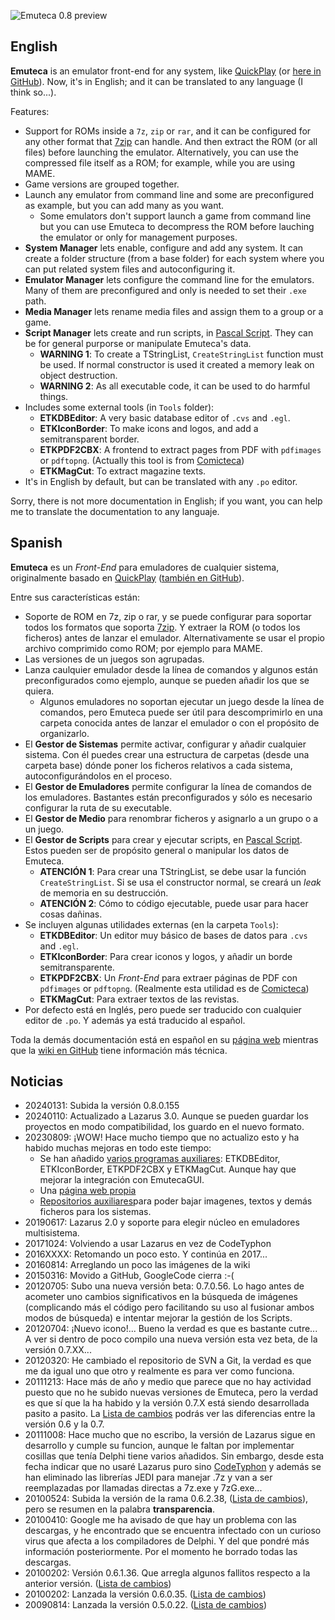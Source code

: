 ![Emuteca 0.8 preview](../../wiki/img/curr/GameManager.png)

## English 

**Emuteca** is an emulator front-end for any system, like [QuickPlay](http://www.quickplayfrontend.com/) (or [here in GitHub](https://github.com/tonywoode/quickPlay)). Now, it's in English; and it can be translated to any language (I think so...).


Features:

  - Support for ROMs inside a `7z`, `zip` or `rar`, and it can be configured for any other format that [7zip](http://www.7-zip.org/) can handle. And then extract the ROM (or all files) before launching the emulator. Alternatively, you can use the compressed file itself as a ROM; for example, while you are using MAME.
  - Game versions are grouped together.
  - Launch any emulator from command line and some are preconfigured as example, but you can add many as you want. 
    - Some emulators don't support launch a game from command line but you can use Emuteca to decompress the ROM before lauching the emulator or only for management purposes.
  - **System Manager** lets enable, configure and add any system. It can create a folder structure (from a base folder) for each system where you can put related system files and autoconfiguring it.
  - **Emulator Manager** lets configure the command line for the emulators. Many of them are preconfigured and only is needed to set their `.exe` path.
  - **Media Manager** lets rename media files and assign them to a group or a game.
  - **Script Manager** lets create and run scripts, in [Pascal Script](https://wiki.lazarus.freepascal.org/Pascal_Script). They can be for general purporse or manipulate Emuteca's data.
    - **WARNING 1**: To create a TStringList, `CreateStringList` function must be used. If normal constructor is used it created a memory leak on object destruction.
    - **WARNING 2**: As all executable code, it can be used to do harmful things.
  - Includes some external tools (in `Tools` folder):  
    - **ETKDBEditor**: A very basic database editor of `.cvs` and `.egl`.
    - **ETKIconBorder**: To make icons and logos, and add a semitransparent border.
    - **ETKPDF2CBX**: A frontend to extract pages from PDF with `pdfimages` or `pdftopng`. (Actually this tool is from [Comicteca](https://github.com/Chixpy/Comicteca))
    - **ETKMagCut**: To extract magazine texts.
  - It's in English by default, but can be translated with any `.po` editor.

Sorry, there is not more documentation in English; if you want, you can help me to translate the documentation to any languaje.

## Spanish

**Emuteca** es un *Front-End* para emuladores de cualquier sistema, originalmente basado en [QuickPlay](http://www.quickplayfrontend.com/) ([también en GitHub](https://github.com/tonywoode/quickPlay)). 

Entre sus características están:

  - Soporte de ROM en 7z, zip o rar, y se puede configurar para soportar todos los formatos que soporta [7zip](http://www.7-zip.org/). Y extraer la ROM (o todos los ficheros) antes de lanzar el emulador. Alternativamente se usar el propio archivo comprimido como ROM; por ejemplo para MAME.
  - Las versiones de un juegos son agrupadas.
  - Lanza caulquier emulador desde la línea de comandos y algunos están preconfigurados como ejemplo, aunque se pueden añadir los que se quiera.
    - Algunos emuladores no soportan ejecutar un juego desde la línea de comandos, pero Emuteca puede ser útil para descomprimirlo en una carpeta conocida antes de lanzar el emulador o con el propósito de organizarlo. 
  - El **Gestor de Sistemas** permite activar, configurar y añadir cualquier sistema. Con él puedes crear una estructura de carpetas (desde una carpeta base) dónde poner los ficheros relativos a cada sistema, autoconfigurándolos en el proceso.
  - El **Gestor de Emuladores** permite configurar la línea de comandos de los emuladores. Bastantes están preconfigurados y sólo es necesario configurar la ruta de su executable.
  - El **Gestor de Medio** para renombrar ficheros y asignarlo a un grupo o a un juego.
  - El **Gestor de Scripts** para crear y ejecutar scripts, en [Pascal Script](https://wiki.lazarus.freepascal.org/Pascal_Script). Estos pueden ser de propósito general o manipular los datos de Emuteca.
    - **ATENCIÓN 1**: Para crear una TStringList, se debe usar la función `CreateStringList`. Si se usa el constructor normal, se creará un *leak* de memoria en su destrucción.
    - **ATENCIÓN 2**: Cómo to código ejecutable, puede usar para hacer cosas dañinas.
  - Se incluyen algunas utilidades externas (en la carpeta `Tools`):  
    - **ETKDBEditor**: Un editor muy básico de bases de datos para `.cvs` and `.egl`.
    - **ETKIconBorder**: Para crear iconos y logos, y añadir un borde semitransparente.
    - **ETKPDF2CBX**: Un *Front-End* para extraer páginas de PDF con `pdfimages` or `pdftopng`. (Realmente esta utilidad es de [Comicteca](https://github.com/Chixpy/Comicteca))
    - **ETKMagCut**: Para extraer textos de las revistas.
  - Por defecto está en Inglés, pero puede ser traducido con cualquier editor de `.po`. Y además ya está traducido al español.

Toda la demás documentación está en español en su [página web](https://chixpy.github.io/Emuteca) mientras que la [wiki en GitHub](../../wiki) tiene información más técnica.

## Noticias 

  - 20240131: Subida la versión 0.8.0.155
  - 20240110: Actualizado a Lazarus 3.0. Aunque se pueden guardar los proyectos en modo compatibilidad, los guardo en el nuevo formato.
  - 20230809: ¡WOW! Hace mucho tiempo que no actualizo esto y ha habido muchas mejoras en todo este tiempo:
    - Se han añadido [varios programas auxiliares](https://github.com/Chixpy/Emuteca/tree/master/bin/Tools): ETKDBEditor, ETKIconBorder, ETKPDF2CBX y ETKMagCut. Aunque hay que mejorar la integración con EmutecaGUI.
    - Una [página web propia](https://chixpy.github.io/Emuteca/)
    - [Repositorios auxiliares](https://chixpy.github.io/Emuteca/pages/Media-Files.html)para poder bajar imagenes, textos y demás ficheros para los sistemas.
  - 20190617: Lazarus 2.0 y soporte para elegir núcleo en emuladores multisistema.
  - 20171024: Volviendo a usar Lazarus en vez de CodeTyphon
  - 2016XXXX: Retomando un poco esto. Y continúa en 2017...
  - 20160814: Arreglando un poco las imágenes de la wiki
  - 20150316: Movido a GitHub, GoogleCode cierra :-(
  - 20120705: Subo una nueva versión beta: 0.7.0.56. Lo hago antes de acometer uno cambios significativos en la búsqueda de imágenes (complicando más el código pero facilitando su uso al fusionar ambos modos de búsqueda) e intentar mejorar la gestión de los Scripts.
  - 20120704: ¡Nuevo icono!... Bueno la verdad es que es bastante cutre... A ver si dentro de poco compilo una nueva versión esta vez beta, de la versión 0.7.XX...
  - 20120320: He cambiado el repositorio de SVN a Git, la verdad es que me da igual uno que otro y realmente es para ver como funciona.
  - 20111213: Hace más de año y medio que parece que no hay actividad puesto que no he subido nuevas versiones de Emuteca, pero la verdad es que sí que la ha habido y la versión 0.7.X está siendo desarrollada pasito a pasito. La [Lista de cambios](../../wiki/Changes-List) podrás ver las diferencias entre la versión 0.6 y la 0.7.
  - 20111008: Hace mucho que no escribo, la versión de Lazarus sigue en desarrollo y cumple su funcion, aunque le faltan por implementar cosillas que tenía Delphi tiene varios añadidos. Sin embargo, desde esta fecha indicar que no usaré Lazarus puro sino [CodeTyphon](http://www.pilotlogic.com/sitejoom/index.php/codetyphon) y además se han eliminado las librerías JEDI para manejar .7z y van a ser reemplazadas por llamadas directas a 7z.exe y 7zG.exe...
  - 20100524: Subida la versión de la rama 0.6.2.38, ([Lista de cambios](../../wiki/Changes-List)), pero se resumen en la palabra **transparencia**.
  - 20100410: Google me ha avisado de que hay un problema con las descargas, y he encontrado que se encuentra infectado con un curioso virus que afecta a los compiladores de Delphi. Y del que pondré más información posteriormente. Por el momento he borrado todas las descargas.
  - 20100202: Versión 0.6.1.36. Que arregla algunos fallitos respecto a la anterior versión. ([Lista de cambios](../../wiki/Changes-List))
  - 20100202: Lanzada la versión 0.6.0.35. ([Lista de cambios](../../wiki/Changes-List))
  - 20090814: Lanzada la versión 0.5.0.22. ([Lista de cambios](../../wiki/Changes-List))
